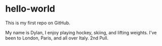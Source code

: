 # hello-world
This is my first repo on GitHub.

My name is Dylan, I enjoy playing hockey, skiing, and lifting weights.
I've been to London, Paris, and all over Italy.
2nd Pull.
